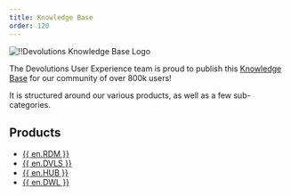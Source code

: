 ```yaml
---
title: Knowledge Base
order: 120
---
```


![!!Devolutions Knowledge Base Logo](https://webdevolutions.blob.core.windows.net/images/projects/knowledge-base/logos/knowledge-base-color-shadow.svg)  

The Devolutions User Experience team is proud to publish this [Knowledge Base](/kb/) for our community of over 800k users!  

It is structured around our various products, as well as a few sub-categories. 

## Products 

* [{{ en.RDM }}](/kb/remote-desktop-manager/) 
* [{{ en.DVLS }}](/kb/devolutions-server/) 
* [{{ en.HUB }}](/kb/hub-business/) 
* [{{ en.DWL }}](/kb/devolutions-web-login/) 